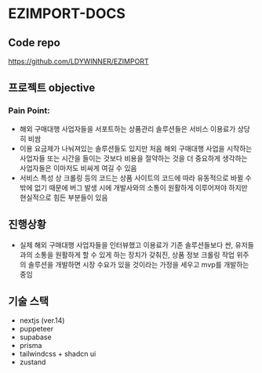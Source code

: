 # EZIMPORT-DOCS

## Code repo
https://github.com/LDYWINNER/EZIMPORT 

## 프로젝트 objective
### Pain Point: 
- 해외 구매대행 사업자들을 서포트하는 상품관리 솔루션들은 서비스 이용료가 상당히 비쌈
- 이용 요금제가 나눠져있는 솔루션들도 있지만 처음 해외 구매대행 사업을 시작하는 사업자들 또는 시간을 들이는 것보다 비용을 절약하는 것을 더 중요하게 생각하는 사업자들은 이마저도 비싸게 여길 수 있음
- 서비스 특성 상 크롤링 등의 코드는 상품 사이트의 코드에 따라 유동적으로 바뀔 수 밖에 없기 때문에 버그 발생 시에 개발사와의 소통이 원활하게 이루어져야 하지만 현실적으로 힘든 부분들이 있음

## 진행상황
- 실제 해외 구매대행 사업자들을 인터뷰했고 이용료가 기존 솔루션들보다 싼, 유저들과의 소통을 원활하게 할 수 있게 하는 장치가 갖춰진, 상품 정보 크롤링 작업 위주의 솔루션을 개발하면 시장 수요가 있을 것이라는 가정을 세우고 mvp를 개발하는 중임

## 기술 스택
- nextjs (ver.14)
- puppeteer
- supabase
- prisma
- tailwindcss + shadcn ui
- zustand
